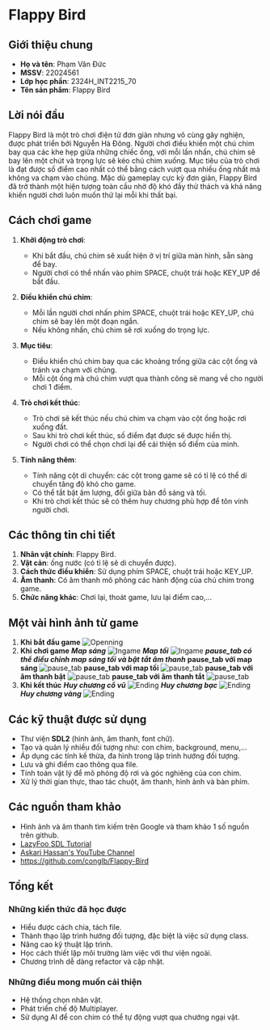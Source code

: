# Flappy Bird

## Giới thiệu chung
- **Họ và tên**: Phạm Văn Đức
- **MSSV**: 22024561
- **Lớp học phần**: 2324H_INT2215_70
- **Tên sản phẩm**: Flappy Bird

## Lời nói đầu
Flappy Bird là một trò chơi điện tử đơn giản nhưng vô cùng gây nghiện, được phát triển bởi Nguyễn Hà Đông. Người chơi điều khiển một chú chim bay qua các khe hẹp giữa những chiếc ống, với mỗi lần nhấn, chú chim sẽ bay lên một chút và trọng lực sẽ kéo chú chim xuống. Mục tiêu của trò chơi là đạt được số điểm cao nhất có thể bằng cách vượt qua nhiều ống nhất mà không va chạm vào chúng. Mặc dù gameplay cực kỳ đơn giản, Flappy Bird đã trở thành một hiện tượng toàn cầu nhờ độ khó đầy thử thách và khả năng khiến người chơi luôn muốn thử lại mỗi khi thất bại.

## Cách chơi game

1. **Khởi động trò chơi**:
   - Khi bắt đầu, chú chim sẽ xuất hiện ở vị trí giữa màn hình, sẵn sàng để bay. 
   - Người chơi có thể nhấn vào phím SPACE, chuột trái hoặc KEY_UP để bắt đầu.

2. **Điều khiển chú chim**:
   - Mỗi lần người chơi nhấn phím SPACE, chuột trái hoặc KEY_UP, chú chim sẽ bay lên một đoạn ngắn. 
   - Nếu không nhấn, chú chim sẽ rơi xuống do trọng lực.

3. **Mục tiêu**:
   - Điều khiển chú chim bay qua các khoảng trống giữa các cột ống và tránh va chạm với chúng.
   - Mỗi cột ống mà chú chim vượt qua thành công sẽ mang về cho người chơi 1 điểm.

4. **Trò chơi kết thúc**:
   - Trò chơi sẽ kết thúc nếu chú chim va chạm vào cột ống hoặc rơi xuống đất.
   - Sau khi trò chơi kết thúc, số điểm đạt được sẽ được hiển thị. 
   - Người chơi có thể chọn chơi lại để cải thiện số điểm của mình.

5. **Tính năng thêm**:
   - Tính năng cột di chuyển: các cột trong game sẽ có tỉ lệ có thể di chuyển tăng độ khó cho game.
   - Có thể tắt bật âm lượng, đổi giữa bản đồ sáng và tối.
   - Khi trò chơi kết thúc sẽ có thêm huy chương phù hợp để tôn vinh người chơi.

## Các thông tin chi tiết
1. **Nhân vật chính**: Flappy Bird.
2. **Vật cản**: ống nước (có tỉ lệ sẽ di chuyển được).
3. **Cách thức điều khiển**: Sử dụng phím SPACE, chuột trái hoặc KEY_UP.
4. **Âm thanh**: Có âm thanh mô phỏng các hành động của chú chim trong game.
5. **Chức năng khác**: Chơi lại, thoát game, lưu lại điểm cao,...

## Một vài hình ảnh từ game
1. **Khi bắt đầu game**
   ![Openning](GAME/res/demo/message.png)
2. **Khi chơi game**
   ***Map sáng***
      ![Ingame](GAME/res/demo/ingame_day.png)
   ***Map tối***
      ![Ingame](GAME/res/demo/ingame_night.png)
   ***pause_tab có thể điều chỉnh map sáng tối và bật tắt âm thanh***
      ****pause_tab với map sáng****
         ![pause_tab](GAME/res/demo/pause_tab_music_on.png)
      ****pause_tab với map tối****
         ![pause_tab](GAME/res/demo/pause_tab_nightmode.png)
      ****pause_tab với âm thanh bật****
         ![pause_tab](GAME/res/demo/pause_tab_music_on.png)
      ****pause_tab với âm thanh tắt****
         ![pause_tab](GAME/res/demo/pause_tab_music_off.png)
3. **Khi kết thúc**
   ***Huy chương cổ vũ***
      ![Ending](GAME/res/demo/co_vu.png)
   ***Huy chương bạc***
      ![Ending](GAME/res/demo/huychuongbac.png)
   ***Huy chương vàng***
      ![Ending](GAME/res/demo/huychuongvang.png)
   

## Các kỹ thuật được sử dụng
- Thư viện **SDL2** (hình ảnh, âm thanh, font chữ).
- Tạo và quản lý nhiều đối tượng như: con chim, background, menu,...
- Áp dụng các tính kế thừa, đa hình trong lập trình hướng đối tượng.
- Lưu và ghi điểm cao thông qua file.
- Tính toán vật lý để mô phỏng độ rơi và góc nghiêng của con chim.
- Xử lý thời gian thực, thao tác chuột, âm thanh, hình ảnh và bàn phím.

## Các nguồn tham khảo
- Hình ảnh và âm thanh tìm kiếm trên Google và tham khảo 1 số nguồn trên github.
- [LazyFoo SDL Tutorial](https://lazyfoo.net/tutorials/SDL/index.php)
- [Askari Hassan's YouTube Channel](https://www.youtube.com/channel/UC2Ab_b49frkmgFJajOvtkpw)
- https://github.com/conglb/Flappy-Bird

## Tổng kết

### Những kiến thức đã học được
- Hiểu được cách chia, tách file.
- Thành thạo lập trình hướng đối tượng, đặc biệt là việc sử dụng class.
- Nâng cao kỹ thuật lập trình.
- Học cách thiết lập môi trường làm việc với thư viện ngoài.
- Chương trình dễ dàng refactor và cập nhật.

### Những điều mong muốn cải thiện
- Hệ thống chọn nhân vật.
- Phát triển chế độ Multiplayer.
- Sử dụng AI để con chim có thể tự động vượt qua chướng ngại vật.
